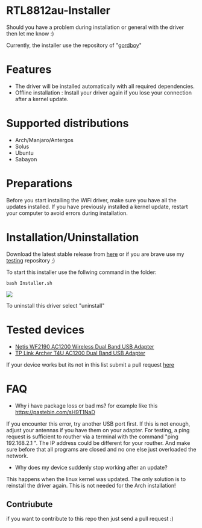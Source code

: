 # RTL8812au-Installer
Should you have a problem during installation or general with the driver then let me know :)

Currently, the installer use the repository of "[gordboy](https://github.com/gordboy/rtl8812au)"

# Features

- The driver will be installed automatically with all required dependencies.
- Offline installation : Install your driver again if you lose your connection after a kernel update.

# Supported distributions

- Arch/Manjaro/Antergos
- Solus
- Ubuntu
- Sabayon

# Preparations
Before you start installing the WiFi driver, make sure you have all the updates installed. If you have previously installed a kernel update, restart your computer to avoid errors during installation.

# Installation/Uninstallation

Download the latest stable release from [here](https://github.com/Alexander88207/RTL8812au-Installer/releases) or if you are brave use my [testing](https://github.com/Alexander88207/RTL8812au-Installer/tree/testing) repository ;)

To start this installer use the follwing command in the folder:
```
bash Installer.sh
```
![](https://www.bilder-upload.eu/upload/08fede-1553274259.png)

To uninstall this driver select "uninstall"

# Tested devices
- <a href="http://www.netis-systems.com/Home/detail/id/96.html">Netis WF2190 AC1200 Wireless Dual Band USB Adapter</a>
- <a href="https://www.tp-link.com/at/products/details/cat-11_Archer-T4U.html">TP Link Archer T4U AC1200 Dual Band USB Adapter</a>

 If your device works but its not in this list submit a pull request  <a href="https://github.com/Alexander88207/RTL8812au-Installer/pulls">here</a>

# FAQ

- Why i have package loss or bad ms? for example like this https://pastebin.com/sH9T1NaD

If you encounter this error, try another USB port first. If this is not enough, adjust your antennas if you have them on your adapter. For testing, a ping request is sufficient to routher via a terminal with the command  "ping 192.168.2.1 ". The IP address could be different for your routher. And make sure before that all programs are closed and no one else just overloaded the network. 

- Why does my device suddenly stop working after an update?

This happens when the linux kernel was updated. The only solution is to reinstall the driver again. This is not needed for the Arch installation!

## Contriubute
if you want to contribute to this repo then just send a pull request :)
